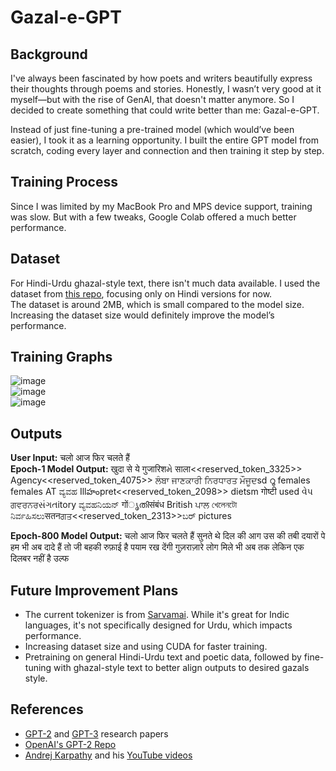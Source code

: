 # Gazal-e-GPT  

## Background  
I've always been fascinated by how poets and writers beautifully express their thoughts through poems and stories. Honestly, I wasn’t very good at it myself—but with the rise of GenAI, that doesn't matter anymore. So I decided to create something that could write better than me: Gazal-e-GPT.  

Instead of just fine-tuning a pre-trained model (which would’ve been easier), I took it as a learning opportunity. I built the entire GPT model from scratch, coding every layer and connection and then training it step by step.  

## Training Process  
Since I was limited by my MacBook Pro and MPS device support, training was slow. But with a few tweaks, Google Colab offered a much better performance.  

## Dataset  
For Hindi-Urdu ghazal-style text, there isn't much data available. I used the dataset from [this repo](https://github.com/amir9ume/urdu_ghazals_rekhta), focusing only on Hindi versions for now.  
The dataset is around 2MB, which is small compared to the model size. Increasing the dataset size would definitely improve the model’s performance.  

## Training Graphs  
![image](https://github.com/user-attachments/assets/8f1cfd16-15b4-4a8e-86cc-59df2ce363f1)  
![image](https://github.com/user-attachments/assets/ad55f13f-5f9f-4931-94a4-4639f7f42c03)  
![image](https://github.com/user-attachments/assets/8ab3b8a5-f8c4-4464-a163-f3cdd082b61e)  

## Outputs  
**User Input:** चलो आज फिर चलते हैं  
**Epoch-1 Model Output:** खुदा से ये गुजारिशમે साला<<reserved_token_3325>> Agency<<reserved_token_4075>> ਲੰਬਾ ਜਾਣਕਾਰੀ ਨਿਰਧਾਰਤ ਮੌਜੂਦsd റൂ females females AT ವ್ಯವಹ Illహంpret<<reserved_token_2098>> dietsm गोष्टी used વેપ ਗਵਰਨਰસંગતitory ವ್ಯವಹನಿಯನ್ गोंൃതിसंबंध British ਪਾਲ খেলেনটো ನಿರ್ವಹಿಸಲುसतनਗਤ<<reserved_token_2313>>ಬರ್ pictures


**Epoch-800 Model Output:** चलो आज फिर चलते हैं सुनते थे दिल की आग उस की तबी दयारों पे हम भी अब दादे हैं तो जी बहकी रुफ़ाई है पयाम रख देंगी गुज़राज़ारे लोग मिले भी अब तक लेकिन एक दिलबर नहीं है उल्फ  

## Future Improvement Plans  
* The current tokenizer is from [Sarvamai](https://huggingface.co/sarvamai/sarvam-1). While it's great for Indic languages, it's not specifically designed for Urdu, which impacts performance.  
* Increasing dataset size and using CUDA for faster training.  
* Pretraining on general Hindi-Urdu text and poetic data, followed by fine-tuning with ghazal-style text to better align outputs to desired gazals style.  

## References  
* [GPT-2](https://cdn.openai.com/better-language-models/language_models_are_unsupervised_multitask_learners.pdf) and [GPT-3](https://arxiv.org/abs/2005.14165) research papers  
* [OpenAI's GPT-2 Repo](https://github.com/openai/gpt-2)  
* [Andrej Karpathy](https://karpathy.ai/) and his [YouTube videos](https://www.youtube.com/watch?v=l8pRSuU81PU)  
